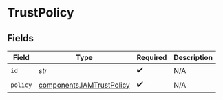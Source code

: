# TrustPolicy


## Fields

| Field                                                              | Type                                                               | Required                                                           | Description                                                        |
| ------------------------------------------------------------------ | ------------------------------------------------------------------ | ------------------------------------------------------------------ | ------------------------------------------------------------------ |
| `id`                                                               | *str*                                                              | :heavy_check_mark:                                                 | N/A                                                                |
| `policy`                                                           | [components.IAMTrustPolicy](../../models/shared/iamtrustpolicy.md) | :heavy_check_mark:                                                 | N/A                                                                |